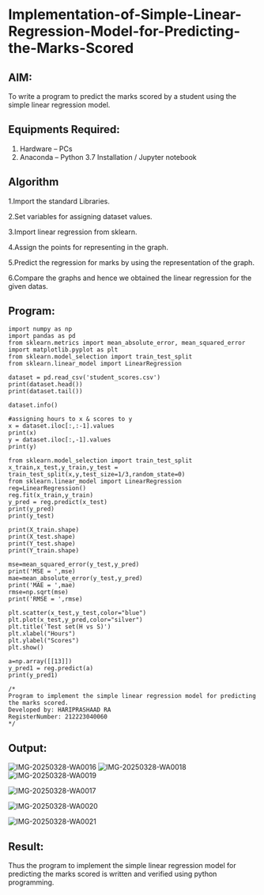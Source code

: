 # Implementation-of-Simple-Linear-Regression-Model-for-Predicting-the-Marks-Scored

## AIM:
To write a program to predict the marks scored by a student using the simple linear regression model.

## Equipments Required:
1. Hardware – PCs
2. Anaconda – Python 3.7 Installation / Jupyter notebook

## Algorithm
1.Import the standard Libraries.

2.Set variables for assigning dataset values.

3.Import linear regression from sklearn.

4.Assign the points for representing in the graph.

5.Predict the regression for marks by using the representation of the graph.

6.Compare the graphs and hence we obtained the linear regression for the given datas.
## Program:
```
import numpy as np
import pandas as pd
from sklearn.metrics import mean_absolute_error, mean_squared_error
import matplotlib.pyplot as plt
from sklearn.model_selection import train_test_split
from sklearn.linear_model import LinearRegression

dataset = pd.read_csv('student_scores.csv')
print(dataset.head())
print(dataset.tail())

dataset.info()

#assigning hours to x & scores to y
x = dataset.iloc[:,:-1].values
print(x)
y = dataset.iloc[:,-1].values
print(y)

from sklearn.model_selection import train_test_split
x_train,x_test,y_train,y_test = train_test_split(x,y,test_size=1/3,random_state=0)
from sklearn.linear_model import LinearRegression
reg=LinearRegression()
reg.fit(x_train,y_train)
y_pred = reg.predict(x_test)
print(y_pred)
print(y_test)

print(X_train.shape)
print(X_test.shape)
print(Y_test.shape)
print(Y_train.shape)

mse=mean_squared_error(y_test,y_pred) 
print('MSE = ',mse) 
mae=mean_absolute_error(y_test,y_pred) 
print('MAE = ',mae) 
rmse=np.sqrt(mse) 
print('RMSE = ',rmse)

plt.scatter(x_test,y_test,color="blue")
plt.plot(x_test,y_pred,color="silver")
plt.title('Test set(H vs S)')
plt.xlabel("Hours")
plt.ylabel("Scores")
plt.show()

a=np.array([[13]])
y_pred1 = reg.predict(a)
print(y_pred1)

/*
Program to implement the simple linear regression model for predicting the marks scored.
Developed by: HARIPRASHAAD RA 
RegisterNumber: 212223040060  
*/
```

## Output:
![IMG-20250328-WA0016](https://github.com/user-attachments/assets/bf8a863a-5605-4869-afa8-511a9cd119ea)
![IMG-20250328-WA0018](https://github.com/user-attachments/assets/2ceb29a3-dfcf-4e62-9368-50429754c251)
![IMG-20250328-WA0019](https://github.com/user-attachments/assets/9946e849-af30-4655-98eb-6b5d549d7f32)

![IMG-20250328-WA0017](https://github.com/user-attachments/assets/044b8bfb-0c83-4e97-964e-d3119b73725e)

![IMG-20250328-WA0020](https://github.com/user-attachments/assets/b78804ab-6072-4fae-ab83-c4d08237854b)

![IMG-20250328-WA0021](https://github.com/user-attachments/assets/9dad50aa-c913-4d5b-b867-0b8da9618284)


## Result:
Thus the program to implement the simple linear regression model for predicting the marks scored is written and verified using python programming.
